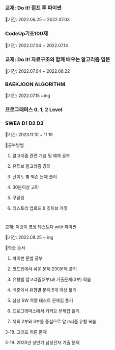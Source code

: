 ### 교재: Do it! 점프 투 파이썬

📌기간: 2022.06.25 ~ 2022.07.03

### CodeUp기초100제

📌기간: 2022.07.04 ~ 2022.07.14   

### 교재: Do it! 자료구조와 함께 배우는 알고리즘 입문

📌기간: 2022.07.04 ~ 2022.08.22

### BAEKJOON ALGORITHM

📌기간: 2022.07.15 ~ing

### 프로그래머스 0, 1, 2 Level

### SWEA D1 D2 D3

📌기간: 2023.11.10 ~ 11.19

📝공부방법

1. 알고리즘 관련 개념 및 예제 공부 

2. 유튜브 알고리즘 강의

3. 난이도 별 백준 문제 풀이

4. 30분이상 고민 

5. 구글링

6. 티스토리 업로드 & 깃허브 커밋
#

교재: 이것이 코딩 테스트다 with 파이썬 

📌기간: 2022.08.25 ~ ing

📝학습 순서

1. 파이썬 문법 공부

2. 코드업에서 쉬운 문제 200문제 풀기

3. 유형별 알고리즘(2부)과 기출문제(3부) 학습

4. 백준에서 유형별 문제 5개 이상 풀기

5. 삼성 SW 역량 테스트 문제집 풀기

6. 프로그래머스에서 카카오 문제집 풀기

7. 책의 2부와 3부를 중심으로 알고리즘 유형 복습

3-18. 그래프 이론 문제

3-19. 2020년 상반기 삼성전자 기출 문제
